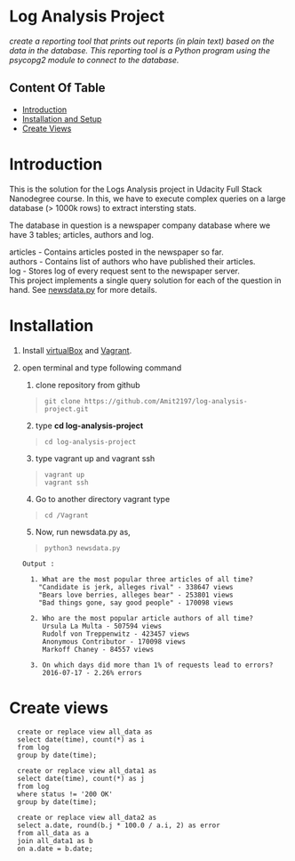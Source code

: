 
# Log Analysis Project

*create a reporting tool that prints out reports (in plain text)
based on the data in the database. This reporting tool is a
Python program using the psycopg2 module to connect to the database.*

## Content Of Table
* [Introduction](#introduction)
* [Installation and Setup](#installation)
* [Create Views](#create-views)

# Introduction
This is the solution for the Logs Analysis project in Udacity Full Stack Nanodegree course. In this, we have to execute complex queries on a large database (> 1000k rows) to extract intersting stats.

The database in question is a newspaper company database where we have 3 tables; articles, authors and log.

articles - Contains articles posted in the newspaper so far.  
authors - Contains list of authors who have published their articles.  
log - Stores log of every request sent to the newspaper server.  
This project implements a single query solution for each of the question in hand. See [newsdata.py]() for more details.

# Installation
1. Install [virtualBox](https://www.virtualbox.org/wiki/Download_Old_Builds_5_1) and [Vagrant](https://www.vagrantup.com/).
2. open terminal and type following command

    1. clone repository from github  
    > `git clone https://github.com/Amit2197/log-analysis-project.git`

    2. type <strong>cd log-analysis-project</strong>
    > `cd log-analysis-project`

    3. type vagrant up and vagrant ssh
    >`vagrant up`  
    >`vagrant ssh`

    4. Go to another directory vagrant type
    >`cd /Vagrant`

    5. Now, run newsdata.py as,
    >`python3 newsdata.py`

    ```
    Output :  

      1. What are the most popular three articles of all time?
        "Candidate is jerk, alleges rival" - 338647 views
        "Bears love berries, alleges bear" - 253801 views
        "Bad things gone, say good people" - 170098 views

      2. Who are the most popular article authors of all time?
         Ursula La Multa - 507594 views
         Rudolf von Treppenwitz - 423457 views
         Anonymous Contributor - 170098 views
         Markoff Chaney - 84557 views

      3. On which days did more than 1% of requests lead to errors?
         2016-07-17 - 2.26% errors
    ```

# Create views

  ```
    create or replace view all_data as
    select date(time), count(*) as i
    from log
    group by date(time);
  ```

  ```
    create or replace view all_data1 as
    select date(time), count(*) as j
    from log
    where status != '200 OK'
    group by date(time);
  ```

  ```
    create or replace view all_data2 as
    select a.date, round(b.j * 100.0 / a.i, 2) as error
    from all_data as a
    join all_data1 as b
    on a.date = b.date;
  ```
